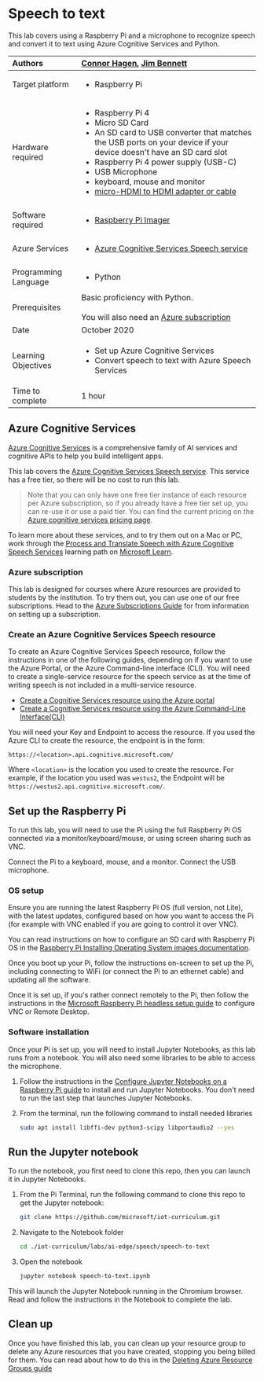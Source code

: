 # Speech to text

This lab covers using a Raspberry Pi and a microphone to recognize speech and convert it to text using Azure Cognitive Services and Python.

| Authors | [Connor Hagen](https://github.com/chagen24), [Jim Bennett](https://github.com/JimBobBennett) |
|:---|:---|
| Target platform   | <ul><li>Raspberry Pi</li></ul> |
| Hardware required | <ul><li>Raspberry Pi 4</li><li>Micro SD Card</li><li>An SD card to USB converter that matches the USB ports on your device if your device doesn't have an SD card slot</li><li>Raspberry Pi 4 power supply (USB-C)</li><li>USB Microphone</li><li>keyboard, mouse and monitor</li><li>[micro-HDMI to HDMI adapter or cable](https://www.raspberrypi.org/products/micro-hdmi-to-standard-hdmi-a-cable/)</li></ul> |
| Software required | <ul><li>[Raspberry Pi Imager](https://www.raspberrypi.org/downloads/)</li></ul> |
| Azure Services | <ul><li>[Azure Cognitive Services Speech service](https://azure.microsoft.com/services/cognitive-services/speech-services/?WT.mc_id=iotcurriculum-github-jabenn)</li></ul>|
| Programming Language | <ul><li>Python</li></ul> |
| Prerequisites | Basic proficiency with Python.<br><br>You will also need an [Azure subscription](https://github.com/microsoft/iot-curriculum/tree/main/labs/ai-edge/ocr#azure-subscription) |
| Date | October 2020 |
| Learning Objectives | <ul><li>Set up Azure Cognitive Services</li><li>Convert speech to text with Azure Speech Services</li></ul> |
| Time to complete | 1 hour |

## Azure Cognitive Services

[Azure Cognitive Services](https://azure.microsoft.com/services/cognitive-services/?WT.mc_id=iotcurriculum-github-jabenn) is a comprehensive family of AI services and cognitive APIs to help you build intelligent apps.

This lab covers the [Azure Cognitive Services Speech service](https://azure.microsoft.com/services/cognitive-services/speech-services/?WT.mc_id=iotcurriculum-github-jabenn). This service has a free tier, so there will be no cost to run this lab.

> Note that you can only have one free tier instance of each resource per Azure subscription, so if you already have a free tier set up, you can re-use it or use a paid tier. You can find the current pricing on the [Azure cognitive services pricing page](https://azure.microsoft.com/pricing/details/cognitive-services/?WT.mc_id=iotcurriculum-github-jabenn).

To learn more about these services, and to try them out on a Mac or PC, work through the [Process and Translate Speech with Azure Cognitive Speech Services](https://docs.microsoft.com/learn/paths/process-translate-speech-azure-cognitive-speech-services/?WT.mc_id=iotcurriculum-github-jabenn) learning path on [Microsoft Learn](https://docs.microsoft.com/learn?WT.mc_id=iotcurriculum-github-jabenn).

### Azure subscription

This lab is designed for courses where Azure resources are provided to students by the institution. To try them out, you can use one of our free subscriptions. Head to the [Azure Subscriptions Guide](../../../azure-subscription.md) for from information on setting up a subscription.

### Create an Azure Cognitive Services Speech resource

To create an Azure Cognitive Services Speech resource, follow the instructions in one of the following guides, depending on if you want to use the Azure Portal, or the Azure Command-line interface (CLI). You will need to create a single-service resource for the speech service as at the time of writing speech is not included in a multi-service resource.

* [Create a Cognitive Services resource using the Azure portal](https://docs.microsoft.com/azure/cognitive-services/cognitive-services-apis-create-account?tabs=multiservice%2Cwindows&WT.mc_id=iotcurriculum-github-jabenn)
* [Create a Cognitive Services resource using the Azure Command-Line Interface(CLI)](https://docs.microsoft.com/azure/cognitive-services/cognitive-services-apis-create-account-cli?tabs=windows&WT.mc_id=iotcurriculum-github-jabenn)

You will need your Key and Endpoint to access the resource. If you used the Azure CLI to create the resource, the endpoint is in the form:

`https://<location>.api.cognitive.microsoft.com/`

Where `<location>` is the location you used to create the resource. For example, if the location you used was `westus2`, the Endpoint will be `https://westus2.api.cognitive.microsoft.com/`.

## Set up the Raspberry Pi

To run this lab, you will need to use the Pi using the full Raspberry Pi OS connected via a monitor/keyboard/mouse, or using screen sharing such as VNC.

Connect the Pi to a keyboard, mouse, and a monitor. Connect the USB microphone.

### OS setup

Ensure you are running the latest Raspberry Pi OS (full version, not Lite), with the latest updates, configured based on how you want to access the Pi (for example with VNC enabled if you are going to control it over VNC).

You can read instructions on how to configure an SD card with Raspberry Pi OS in the [Raspberry Pi Installing Operating System images documentation](https://www.raspberrypi.org/documentation/installation/installing-images/).

Once you boot up your Pi, follow the instructions on-screen to set up the Pi, including connecting to WiFi (or connect the Pi to an ethernet cable) and updating all the software.

Once it is set up, if you's rather connect remotely to the Pi, then follow the instructions in the [Microsoft Raspberry Pi headless setup guide](https://github.com/microsoft/rpi-resources/tree/master/headless-setup#remote-desktop) to configure VNC or Remote Desktop.

### Software installation

Once your Pi is set up, you will need to install Jupyter Notebooks, as this lab runs from a notebook. You will also need some libraries to be able to access the microphone.

1. Follow the instructions in the [Configure Jupyter Notebooks on a Raspberry Pi guide](../../../../devices/configure-jupyter-notebooks-raspberry-pi.md) to install and run Jupyter Notebooks. You don't need to run the last step that launches Jupyter Notebooks.

1. From the terminal, run the following command to install needed libraries

    ```sh
    sudo apt install libffi-dev python3-scipy libportaudio2 --yes
    ```

## Run the Jupyter notebook

To run the notebook, you first need to clone this repo, then you can launch it in Jupyter Notebooks.

1. From the Pi Terminal, run the following command to clone this repo to get the Jupyter notebook:

    ```sh
    git clone https://github.com/microsoft/iot-curriculum.git
    ```

1. Navigate to the Notebook folder

    ```sh
    cd ./iot-curriculum/labs/ai-edge/speech/speech-to-text
    ```

1. Open the notebook

    ```sh
    jupyter notebook speech-to-text.ipynb
    ```

This will launch the Jupyter Notebook running in the Chromium browser. Read and follow the instructions in the Notebook to complete the lab.

## Clean up

Once you have finished this lab, you can clean up your resource group to delete any Azure resources that you have created, stopping you being billed for them. You can read about how to do this in the [Deleting Azure Resource Groups guide](https://docs.microsoft.com/azure/azure-resource-manager/management/manage-resource-groups-portal?WT.mc_id=iotcurriculum-github-jabenn#delete-resource-groups)

